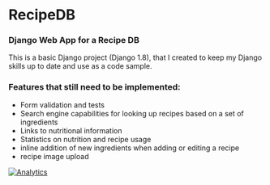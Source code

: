 # RecipeDB

### Django Web App for a Recipe DB
This is a basic Django project (Django 1.8), that I created to keep my Django skills up to date and use as a code sample. 

### Features that still need to be implemented:
- Form validation and tests
- Search engine capabilities for looking up recipes based on a set of ingredients
- Links to nutritional information
- Statistics on nutrition and recipe usage
- inline addition of new ingredients when adding or editing a recipe
- recipe image upload


[![Analytics](https://ga-beacon.appspot.com/UA-63613233-3/RecipeDB/readme)](https://github.com/igrigorik/ga-beacon)

